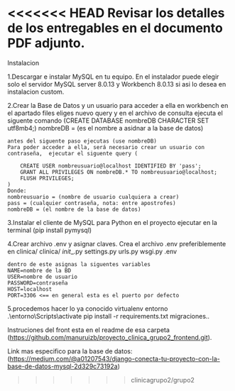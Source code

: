 <<<<<<< HEAD
Revisar los detalles de los entregables en el documento PDF adjunto.
=======
Instalacion

1.Descargar e instalar MySQL en tu equipo.
    En el instalador puede elegir solo el servidor MySQL server 8.0.13 y
    Workbench 8.0.13 si asi lo desea en instalacion custom.

2.Crear la Base de Datos y un usuario para acceder a ella
    en workbench en el apartado files eliges nuevo query y en el archivo de consulta ejecuta
    el siguente comando (CREATE DATABASE nombreDB CHARACTER SET utf8mb4;)
    nombreDB = (es el nombre a asidnar a la base de datos)

    antes del siguente paso ejecutas (use nombreDB)
    Para poder acceder a ella, será necesario crear un usuario con contraseña,  ejecutar el siguente query (

        CREATE USER nombreusuario@localhost IDENTIFIED BY 'pass';
        GRANT ALL PRIVILEGES ON nombreDB.* TO nombreusuario@localhost;
        FLUSH PRIVILEGES;
    )
    Donde:
    nombreusuario = (nombre de usuario cualquiera a crear)
    pass = (cualquier contraseña, nota: entre apostrofes)
    nombreDB = (el nombre de la base de datos)

3.Instalar el cliente de MySQL para Python
    en el proyecto ejecutar en la terminal (pip install pymysql)

4.Crear archivo .env y asignar claves.
    Crea el archivo .env preferiblemente en
    clinica/
        clinica/
        _init__.py
        settings.py
        urls.py
        wsgi.py
        .env

    dentro de este asignas la siguentes variables
    NAME=nombre de la BD
    USER=nombre de usuario
    PASSWORD=contraseña
    HOST=localhost
    PORT=3306 <== en general esta es el puerto por defecto

5.procedemos hacer lo ya conocido
    virtualenv entorno
    .\entorno\Scripts\activate
    pip install -r requirements.txt
    migraciones..

Instruciones del front esta en el readme de esa carpeta (https://github.com/manuruizb/proyecto_clinica_grupo2_frontend.git).

Link mas especifico para la base de datos: (https://medium.com/@a01207543/django-conecta-tu-proyecto-con-la-base-de-datos-mysql-2d329c73192a)
>>>>>>> clinicagrupo2/grupo2
